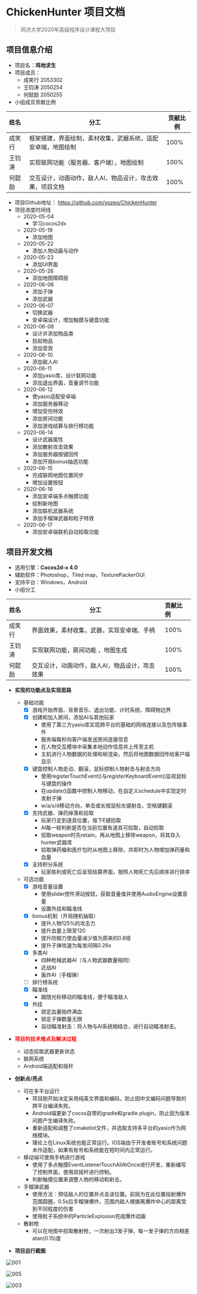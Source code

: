 # ChickenHunter 项目文档

> 同济大学2020年高级程序设计课程大项目

## 项目信息介绍

- 项目名：**鸡地求生**
- 项目成员：
  - 成笑行 2053302
  - 王钧涛 2050254
  - 何懿励 2050255
- 小组成员贡献比例

| 姓名   | 分工                                                         | 贡献比例 |
| :----- | ------------------------------------------------------------ | -------- |
| 成笑行 | 框架搭建，界面绘制，素材收集，武器系统，适配安卓端，地图绘制 | 100%     |
| 王钧涛 | 实现联网功能（服务器、客户端），地图绘制                     | 100%     |
| 何懿励 | 交互设计，动画动作，敌人AI，物品设计，攻击效果，项目文档     | 100%     |

- 项目Github地址： <https://github.com/vozeo/ChickenHunter>
- 项目进度时间线
  - 2020-05-04
    - 学习cocos2dx
  - 2020-05-19
    - 添加地图
  - 2020-05-22
    - 添加人物动画与动作
  - 2020-05-23
    - 添加UI界面
  - 2020-05-26
    - 添加地图障碍层
  - 2020-06-06
    - 添加子弹
    - 添加武器
  - 2020-06-07
    - 切换武器
    - 安卓端设计，增加触摸与键盘功能
  - 2020-06-08
    - 设计并添加物品类
    - 拾起物品
    - 添加音效
  - 2020-06-10
    - 添加敌人AI
  - 2020-06-11
    - 添加yasio库，设计联网功能
    - 添加退出界面，音量调节功能
  - 2020-06-12
    - 使yasio适配安卓端
    - 添加服务器移动
    - 增加受伤特效
    - 添加房间功能
    - 添加游戏结算与排行榜功能
  - 2020-06-14
    - 设计武器属性
    - 添加散射攻击效果
    - 添加服务器按键回传
    - 添加开局bonus抽选功能
  - 2020-06-15
    - 完成联网地图位置同步
    - 增加设置按钮
  - 2020-06-16
    - 添加安卓端多点触摸功能
    - 绘制新地图
    - 添加联机武器系统
    - 添加手榴弹武器和粒子特效
  - 2020-06-17
    - 添加安卓端联机自动拾取功能



## 项目开发文档

- 选用引擎：**Cocos2d-x 4.0**
- 辅助软件：Photoshop，Tiled map，TexturePackerGUI
- 支持平台：Windows，Android
- 小组分工

| 姓名   | 分工                                           | 贡献比例 |
| :----- | ---------------------------------------------- | :------- |
| 成笑行 | 界面效果，素材收集，武器，实现安卓端、手柄     | 100%     |
| 王钧涛 | 实现联网功能，房间功能 ，地图生成              | 100%     |
| 何懿励 | 交互设计，动画动作，敌人AI，物品设计，攻击效果 | 100%     |

- **实现的功能点及实现思路**

  - 基础功能
    - [x] 游戏开始界面、背景音乐、退出功能、计时系统、障碍物边界
    - [x] 创建和加入房间，添加AI与其他玩家
      - 使用了第三方yasio库实现跨平台的基础的网络连接以及包传输事件
      - 服务端每秒向客户端发送房间连接信息
      - 在人物交互模块中采集本地动作信息并上传至主机
      - 主机进行人物数据的处理和帧渲染，然后将地图数据回传给客户端显示
    - [x] 键盘控制人物走动、翻滚，鼠标控制人物射击与射击方向
      - 使用registerTouchEvent()与registerKeyboardEvent()监视鼠标与键盘的操作
      - 在update()函数中控制人物移动，在自定义schedule中实现定时发射子弹
      - w/a/s/d移动方向，单击或长按鼠标左键射击，空格键翻滚
    - [x] 支持武器、弹药掉落和拾取
      - 玩家行走到道具位置，按下E键拾取
      - AI每一帧判断是否在当前位置有道具可拾取，自动拾取
      - 拾取weapon时先retain，再从地图上移除weapon，将其存入hunter武器库
      - 拾取弹药箱和医疗包时从地图上移除，并即时为人物增加弹药量和血量
    - [x] 支持积分系统
      - 玩家胜利或死亡后呈现结算界面，按照人物死亡先后顺序进行排序
  
  
  
  - 可选功能
    - [x] 游戏音量设置
      - 使用slider控件滑动按钮，获取音量值并使用AudioEngine设置音量
      - 设置外挂和瞄准线
    - [x] bonus机制（开局随机抽取）
      - 提升人物125%的攻击力
      - 提升血量上限至120
      - 提升防御力使血量减少值为原来的0.8倍
      - 提升子弹攻速为每发间隔0.26s
    - [x] 多类AI
      - 四种枪械武器AI（与人物武器数量相同）
      - 近战AI
      - 轰炸AI（手榴弹）
    - [ ] 排行榜系统
    - [x] 瞄准线
      - 跟随光标移动的瞄准线，便于瞄准敌人
    - [x] 外挂
      - 锁定血量始终满血
      - 锁定子弹数量无限
      - 自动瞄准射击：将人物与AI系统相结合，进行自动瞄准射击。



- **<font color=red>项目的技术难点及解决过程</font>**

  - 动态拾取武器更新状态
  - 联网系统
  - Android端适配和摇杆
- **创新点/亮点**
  - 可在多平台运行
    - 项目刚开始决定采用纯英文界面和编码，防止因中文编码问题导致的跨平台编译失败。
    - Android端更新了cocos自带的gradle和gradle plugin，防止因为版本问题产生编译失败。
    - 重新适配和调整了cmakelist文件，并选取支持多平台的yasio作为网络模块。
    - 理论上在Linux系统也能正常运行。IOS端由于开发者账号和系统问题未作适配，如果有账号和系统能在短时间内正常运行。
  - 移动端可使用手柄进行游戏
    - 使用了多点触摸EventListenerTouchAllAtOnce进行开发，重新编写了控制界面，使用双摇杆进行控制。
    - 判断触摸位置来调整人物的移动和射击。
  - 手榴弹武器
    - 使用方法：预估敌人的位置并点击该位置。前摇为在此位置投射爆炸范围圆圈，0.5s后手榴弹爆炸，范围内敌人根据离爆炸中心的距离受到不同程度的伤害
    - 使用粒子系统中的ParticleExplosion完成爆炸动画
  - 散射枪
    - 可以在地图中拾取散射枪，一次射出3发子弹，每一发子弹的方向相差atan(0.15)度



- **项目运行截图**

![001](D:\Personal\Desktop\001.png)

![005](D:\Personal\Desktop\005.png)

![003](D:\Personal\Desktop\003.png)


